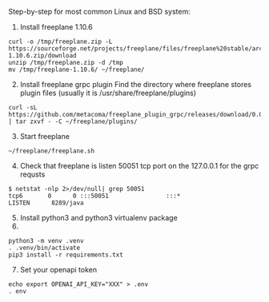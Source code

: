 Step-by-step for most common Linux and BSD system:
1. Install freeplane 1.10.6
```
curl -o /tmp/freeplane.zip -L https://sourceforge.net/projects/freeplane/files/freeplane%20stable/archive/1.10.6/freeplane_bin-1.10.6.zip/download
unzip /tmp/freeplane.zip -d /tmp 
mv /tmp/freeplane-1.10.6/ ~/freeplane/
```

2. Install freeplane grpc plugin
Find the directory where freeplane stores plugin files (usually it is /usr/share/freeplane/plugins)
```
curl -sL https://github.com/metacoma/freeplane_plugin_grpc/releases/download/0.0.4/org.freeplane.plugin.grpc.tgz | tar zxvf - -C ~/freeplane/plugins/
```
3. Start freeplane
```
~/freeplane/freeplane.sh
```
4. Check that freeplane is listen 50051 tcp port on the 127.0.0.1 for the grpc requsts
```
$ netstat -nlp 2>/dev/null| grep 50051
tcp6       0      0 :::50051                :::*                    LISTEN      8289/java
```
5. Install python3 and python3 virtualenv package
6. 
```
python3 -m venv .venv
. .venv/bin/activate
pip3 install -r requirements.txt
```
7. Set your openapi token
```
echo export OPENAI_API_KEY="XXX" > .env
. env
```
